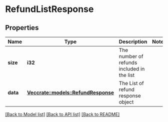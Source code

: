 # RefundListResponse

## Properties

Name | Type | Description | Notes
------------ | ------------- | ------------- | -------------
**size** | **i32** | The number of refunds included in the list | 
**data** | [**Vec<crate::models::RefundResponse>**](RefundResponse.md) | The List of refund response object | 

[[Back to Model list]](../README.md#documentation-for-models) [[Back to API list]](../README.md#documentation-for-api-endpoints) [[Back to README]](../README.md)


